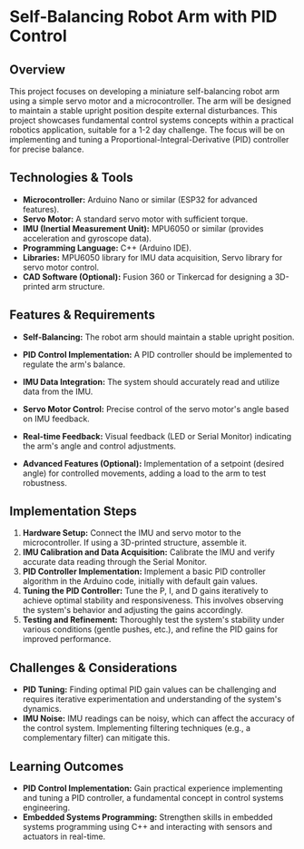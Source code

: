 # Self-Balancing Robot Arm with PID Control

## Overview

This project focuses on developing a miniature self-balancing robot arm using a simple servo motor and a microcontroller.  The arm will be designed to maintain a stable upright position despite external disturbances. This project showcases fundamental control systems concepts within a practical robotics application, suitable for a 1-2 day challenge.  The focus will be on implementing and tuning a Proportional-Integral-Derivative (PID) controller for precise balance.

## Technologies & Tools

- **Microcontroller:** Arduino Nano or similar (ESP32 for advanced features).
- **Servo Motor:**  A standard servo motor with sufficient torque.
- **IMU (Inertial Measurement Unit):** MPU6050 or similar (provides acceleration and gyroscope data).
- **Programming Language:** C++ (Arduino IDE).
- **Libraries:**  MPU6050 library for IMU data acquisition, Servo library for servo motor control.
- **CAD Software (Optional):** Fusion 360 or Tinkercad for designing a 3D-printed arm structure.


## Features & Requirements

- **Self-Balancing:** The robot arm should maintain a stable upright position.
- **PID Control Implementation:** A PID controller should be implemented to regulate the arm's balance.
- **IMU Data Integration:**  The system should accurately read and utilize data from the IMU.
- **Servo Motor Control:** Precise control of the servo motor's angle based on IMU feedback.
- **Real-time Feedback:**  Visual feedback (LED or Serial Monitor) indicating the arm's angle and control adjustments.

- **Advanced Features (Optional):**  Implementation of a setpoint (desired angle) for controlled movements, adding a load to the arm to test robustness.


## Implementation Steps

1. **Hardware Setup:** Connect the IMU and servo motor to the microcontroller.  If using a 3D-printed structure, assemble it.
2. **IMU Calibration and Data Acquisition:** Calibrate the IMU and verify accurate data reading through the Serial Monitor.
3. **PID Controller Implementation:** Implement a basic PID controller algorithm in the Arduino code, initially with default gain values.
4. **Tuning the PID Controller:**  Tune the P, I, and D gains iteratively to achieve optimal stability and responsiveness. This involves observing the system's behavior and adjusting the gains accordingly.
5. **Testing and Refinement:** Thoroughly test the system's stability under various conditions (gentle pushes, etc.), and refine the PID gains for improved performance.


## Challenges & Considerations

- **PID Tuning:** Finding optimal PID gain values can be challenging and requires iterative experimentation and understanding of the system's dynamics.
- **IMU Noise:**  IMU readings can be noisy, which can affect the accuracy of the control system. Implementing filtering techniques (e.g., a complementary filter) can mitigate this.


## Learning Outcomes

- **PID Control Implementation:**  Gain practical experience implementing and tuning a PID controller, a fundamental concept in control systems engineering.
- **Embedded Systems Programming:**  Strengthen skills in embedded systems programming using C++ and interacting with sensors and actuators in real-time.

